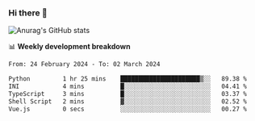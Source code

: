 ### Hi there 👋
![Anurag's GitHub stats](https://github-readme-stats.vercel.app/api?username=jami1024&show_icons=true&theme=radical)

📊 **Weekly development breakdown**
<!--START_SECTION:waka-->

```txt
From: 24 February 2024 - To: 02 March 2024

Python         1 hr 25 mins    ██████████████████████▒░░   89.38 %
INI            4 mins          █░░░░░░░░░░░░░░░░░░░░░░░░   04.41 %
TypeScript     3 mins          █░░░░░░░░░░░░░░░░░░░░░░░░   03.37 %
Shell Script   2 mins          ▓░░░░░░░░░░░░░░░░░░░░░░░░   02.52 %
Vue.js         0 secs          ░░░░░░░░░░░░░░░░░░░░░░░░░   00.27 %
```

<!--END_SECTION:waka-->
<!--
**jami1024/jami1024** is a ✨ _special_ ✨ repository because its `README.md` (this file) appears on your GitHub profile.

Here are some ideas to get you started:

- 🔭 I’m currently working on ...
- 🌱 I’m currently learning ...
- 👯 I’m looking to collaborate on ...
- 🤔 I’m looking for help with ...
- 💬 Ask me about ...
- 📫 How to reach me: ...
- 😄 Pronouns: ...
- ⚡ Fun fact: ...
-->
